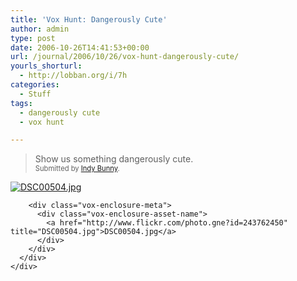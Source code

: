 ```yaml
---
title: 'Vox Hunt: Dangerously Cute'
author: admin
type: post
date: 2006-10-26T14:41:53+00:00
url: /journal/2006/10/26/vox-hunt-dangerously-cute/
yourls_shorturl:
  - http://lobban.org/i/7h
categories:
  - Stuff
tags:
  - dangerously cute
  - vox hunt

---
```

> Show us something dangerously cute.  
> <span style="font-size: 0.8em">Submitted by <a class="enclosure-inline-user" href="http://thebunnylounge.vox.com/">Indy Bunny</a>.</span>

<div class="vox-enclosure vox-enclosure-center vox-enclosure-large vox-photo-enclosure">
  <div class="vox-enclosure-inner">
    <div class="vox-enclosure-list">
      <div class="vox-enclosure-item vox-photo-asset vox-last">
        <div class="vox-enclosure-image">
          <a href="http://www.flickr.com/photo.gne?id=243762450" title="DSC00504.jpg"><img alt="DSC00504.jpg" class="asset asset-image at-xid-6a01348743f8e2970c0133f423d94a970b" src="http://nonimage.typepad.com/.a/6a01348743f8e2970c0133f423d94a970b-320pi" /></a>
        </div>
        
        <div class="vox-enclosure-meta">
          <div class="vox-enclosure-asset-name">
            <a href="http://www.flickr.com/photo.gne?id=243762450" title="DSC00504.jpg">DSC00504.jpg</a>
          </div>
        </div>
      </div>
    </div>
  </div>
</div>

<div>
</div>